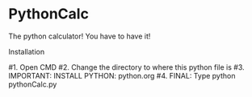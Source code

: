 PythonCalc
==========

The python calculator! You have to have it!

Installation

#1. Open CMD
#2. Change the directory to where this python file is
#3. IMPORTANT: INSTALL PYTHON: python.org
#4. FINAL: Type python pythonCalc.py
